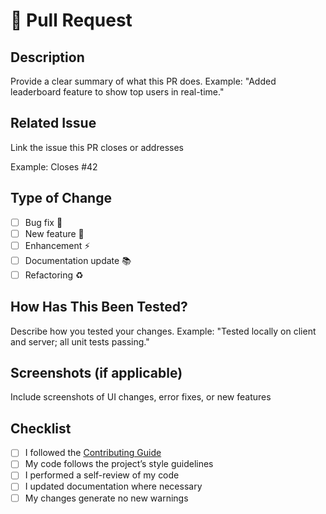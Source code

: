 # 🚀 Pull Request

## Description

Provide a clear summary of what this PR does.
Example: "Added leaderboard feature to show top users in real-time."

## Related Issue

Link the issue this PR closes or addresses

Example: Closes #42

## Type of Change

- [ ] Bug fix 🐛
- [ ] New feature 🌟
- [ ] Enhancement ⚡
- [ ] Documentation update 📚
- [ ] Refactoring ♻️

## How Has This Been Tested?

Describe how you tested your changes.
Example: "Tested locally on client and server; all unit tests passing."

## Screenshots (if applicable)

Include screenshots of UI changes, error fixes, or new features

## Checklist

- [ ] I followed the [Contributing Guide](CONTRIBUTING.md)
- [ ] My code follows the project’s style guidelines
- [ ] I performed a self-review of my code
- [ ] I updated documentation where necessary
- [ ] My changes generate no new warnings
